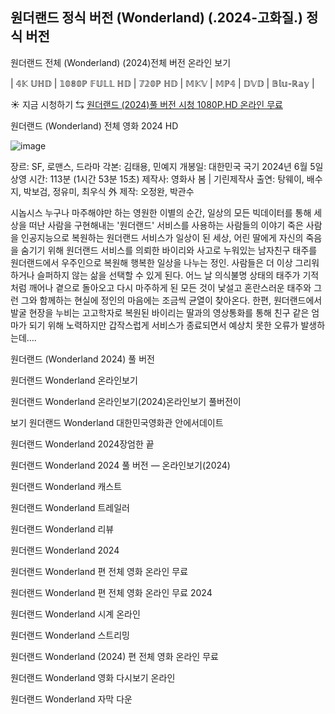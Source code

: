 ## 원더랜드 정식 버전 (Wonderland) (.2024-고화질.) 정식 버전

원더랜드 전체 (Wonderland) (2024)전체 버전 온라인 보기

| 𝟜𝕂 𝕌ℍ𝔻 | 𝟙𝟘𝟠𝟘ℙ 𝔽𝕌𝕃𝕃 ℍ𝔻 | 𝟟𝟚𝟘ℙ ℍ𝔻 | 𝕄𝕂𝕍 | 𝕄ℙ𝟜 | 𝔻𝕍𝔻 | 𝔹𝕝𝕦-ℝ𝕒𝕪 |

☀ 지금 시청하기 ⇆ [원더랜드 (2024)풀 버전 시청 1080P.HD 온라인 무료](https://hdmoviesworld.xyz/ko/movie/635996/Wonderland)

원더랜드 (Wonderland) 전체 영화 2024 HD

![image](https://github.com/Delomesuno-iomenush-hdbleishome2/.github/assets/170820088/6e14068a-19be-42f9-8d9a-8d67968ecfd1)

장르: SF, 로맨스, 드라마
각본: 김태용, 민예지
개봉일: 대한민국 국기 2024년 6월 5일
상영 시간: 113분 (1시간 53분 15초)
제작사: 영화사 봄 | 기린제작사
출연: 탕웨이, 배수지, 박보검, 정유미, 최우식 外
제작: 오정완, 박관수

시놉시스 누구나 마주해야만 하는 영원한 이별의 순간, 일상의 모든 빅데이터를 통해 세상을 떠난 사람을 구현해내는 '원더랜드' 서비스를 사용하는 사람들의 이야기 죽은 사람을 인공지능으로 복원하는 원더랜드 서비스가 일상이 된 세상, 어린 딸에게 자신의 죽음을 숨기기 위해 원더랜드 서비스를 의뢰한 바이리와 사고로 누워있는 남자친구 태주를 원더랜드에서 우주인으로 복원해 행복한 일상을 나누는 정인. 사람들은 더 이상 그리워하거나 슬퍼하지 않는 삶을 선택할 수 있게 된다. 어느 날 의식불명 상태의 태주가 기적처럼 깨어나 곁으로 돌아오고 다시 마주하게 된 모든 것이 낯설고 혼란스러운 태주와 그런 그와 함께하는 현실에 정인의 마음에는 조금씩 균열이 찾아온다. 한편, 원더랜드에서 발굴 현장을 누비는 고고학자로 복원된 바이리는 딸과의 영상통화를 통해 친구 같은 엄마가 되기 위해 노력하지만 갑작스럽게 서비스가 종료되면서 예상치 못한 오류가 발생하는데….

원더랜드 (Wonderland 2024) 풀 버전

원더랜드 Wonderland 온라인보기

원더랜드 Wonderland 온라인보기(2024)온라인보기 풀버전이

보기 원더랜드 Wonderland 대한민국영화관 안에서데이트

원더랜드 Wonderland 2024장엄한 끝

원더랜드 Wonderland 2024 풀 버전 — 온라인보기(2024)

원더랜드 Wonderland 캐스트

원더랜드 Wonderland 트레일러

원더랜드 Wonderland 리뷰

원더랜드 Wonderland 2024

원더랜드 Wonderland 편 전체 영화 온라인 무료

원더랜드 Wonderland 편 전체 영화 온라인 무료 2024

원더랜드 Wonderland 시계 온라인

원더랜드 Wonderland 스트리밍

원더랜드 Wonderland (2024) 편 전체 영화 온라인 무료

원더랜드 Wonderland 영화 다시보기 온라인

원더랜드 Wonderland 자막 다운

